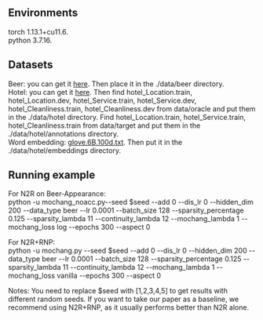 ## Environments
torch 1.13.1+cu11.6.  
python 3.7.16.   

## Datasets
Beer: you can get it [here](http://people.csail.mit.edu/taolei/beer/). Then place it in the ./data/beer directory.  
Hotel: you can get it [here](https://people.csail.mit.edu/yujia/files/r2a/data.zip). 
Then  find hotel_Location.train, hotel_Location.dev, hotel_Service.train, hotel_Service.dev, hotel_Cleanliness.train, hotel_Cleanliness.dev from data/oracle and put them in the ./data/hotel directory. 
Find hotel_Location.train, hotel_Service.train, hotel_Cleanliness.train from data/target and put them in the ./data/hotel/annotations directory.  
Word embedding: [glove.6B.100d.txt](https://nlp.stanford.edu/projects/glove/). Then put it in the ./data/hotel/embeddings directory.

## Running example  
For N2R on Beer-Appearance:  
python -u mochang_noacc.py--seed $seed --add 0 --dis_lr 0 --hidden_dim 200 --data_type beer --lr 0.0001 --batch_size 128 --sparsity_percentage 0.125 --sparsity_lambda 11 --continuity_lambda 12 --mochang_lambda 1 --mochang_loss log --epochs 300 --aspect 0 

For N2R+RNP:  
python -u mochang.py --seed $seed --add 0 --dis_lr 0 --hidden_dim 200 --data_type beer --lr 0.0001 --batch_size 128 --sparsity_percentage 0.125 --sparsity_lambda 11 --continuity_lambda 12 --mochang_lambda 1 --mochang_loss vanilla --epochs 300 --aspect 0


Notes: You need to replace $seed with [1,2,3,4,5] to get results with different random seeds. If you want to take our paper as a baseline, we recommend using N2R+RNP, as it usually performs better than N2R alone.